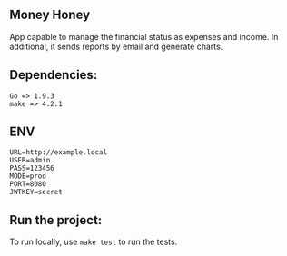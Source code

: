 ## Money Honey

App capable to manage the financial status as expenses and income. In
additional, it sends reports by email and generate charts.

## Dependencies:

```
Go => 1.9.3
make => 4.2.1
```

## ENV

```
URL=http://example.local
USER=admin
PASS=123456
MODE=prod
PORT=8080
JWTKEY=secret
```

## Run the project:

To run locally, use `make test` to run the tests.
